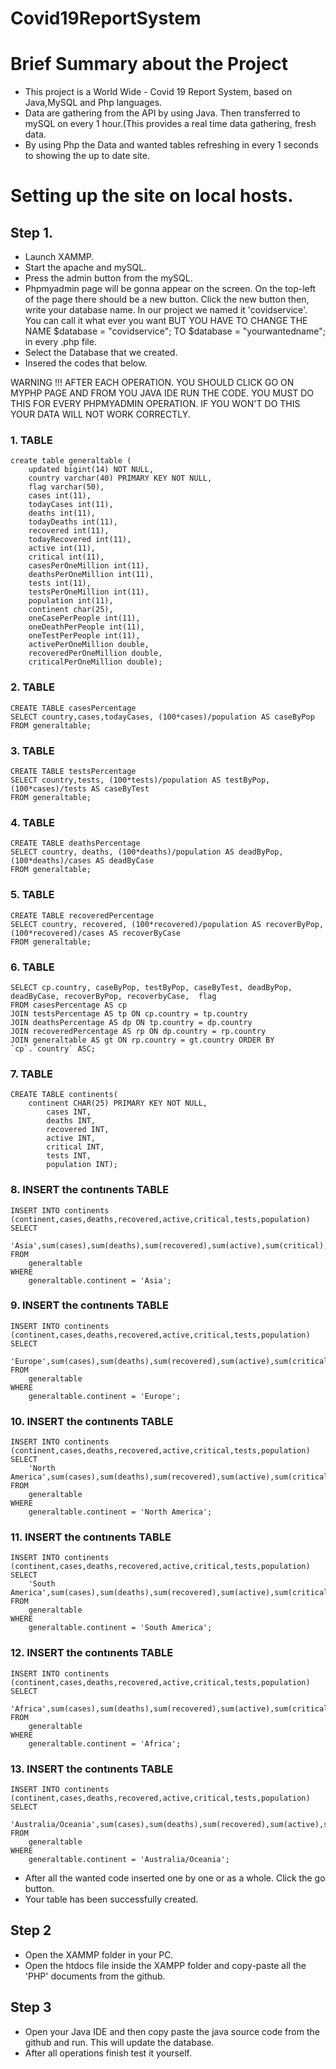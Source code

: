 # Covid19ReportSystem


# Brief Summary about the Project
- This project is a World Wide - Covid 19 Report System, based on Java,MySQL and Php languages.
- Data are gathering from the API by using Java. Then transferred to mySQL on every 1 hour.(This provides a real time data gathering, fresh data. 
- By using Php the Data and wanted tables refreshing in every 1 seconds to showing the up to date site.

# Setting up the site on local hosts.
## Step 1.

- Launch XAMMP.
- Start the apache and mySQL.
- Press the admin button from the mySQL.
- Phpmyadmin page will be gonna appear on the screen. On the top-left of the page there should be a new button. Click the new button then, write your database name. In our project we named it 'covidservice'. You can call it what ever you want BUT YOU HAVE TO CHANGE THE NAME $database = "covidservice"; TO $database = "yourwantedname"; in every .php file.
- Select the Database that we created.
- Insered the codes that below.

WARNING !!!
AFTER EACH OPERATION. YOU SHOULD CLICK GO ON MYPHP PAGE AND FROM YOU JAVA IDE RUN THE CODE. 
YOU MUST DO THIS FOR EVERY PHPMYADMIN OPERATION.
IF YOU WON'T DO THIS YOUR DATA WILL NOT WORK CORRECTLY.
### 1. TABLE
```
create table generaltable (
    updated bigint(14) NOT NULL,
    country varchar(40) PRIMARY KEY NOT NULL,
    flag varchar(50),
    cases int(11),
    todayCases int(11),
    deaths int(11),
    todayDeaths int(11),
    recovered int(11),
    todayRecovered int(11),
    active int(11),
    critical int(11),
    casesPerOneMillion int(11),
    deathsPerOneMillion int(11),
    tests int(11),
    testsPerOneMillion int(11),
    population int(11),
    continent char(25),
    oneCasePerPeople int(11),
    oneDeathPerPeople int(11),
    oneTestPerPeople int(11),
    activePerOneMillion double,
    recoveredPerOneMillion double,
    criticalPerOneMillion double);
```
### 2. TABLE
```
CREATE TABLE casesPercentage
SELECT country,cases,todayCases, (100*cases)/population AS caseByPop
FROM generaltable;
```

### 3. TABLE
```
CREATE TABLE testsPercentage
SELECT country,tests, (100*tests)/population AS testByPop, (100*cases)/tests AS caseByTest
FROM generaltable;
```

### 4. TABLE
```
CREATE TABLE deathsPercentage
SELECT country, deaths, (100*deaths)/population AS deadByPop, (100*deaths)/cases AS deadByCase
FROM generaltable;
```

### 5. TABLE
```
CREATE TABLE recoveredPercentage
SELECT country, recovered, (100*recovered)/population AS recoverByPop, (100*recovered)/cases AS recoverByCase
FROM generaltable;
```
### 6. TABLE
```
SELECT cp.country, caseByPop, testByPop, caseByTest, deadByPop, deadByCase, recoverByPop, recoverbyCase,  flag 
FROM casesPercentage AS cp 
JOIN testsPercentage AS tp ON cp.country = tp.country 
JOIN deathsPercentage AS dp ON tp.country = dp.country 
JOIN recoveredPercentage AS rp ON dp.country = rp.country 
JOIN generaltable AS gt ON rp.country = gt.country ORDER BY `cp`.`country` ASC;
```
### 7. TABLE
```
CREATE TABLE continents(
    continent CHAR(25) PRIMARY KEY NOT NULL,
        cases INT,
        deaths INT,
        recovered INT,
        active INT,
        critical INT,
        tests INT,
        population INT);
```
### 8. INSERT the contınents TABLE
```
INSERT INTO continents (continent,cases,deaths,recovered,active,critical,tests,population)
SELECT 
    'Asia',sum(cases),sum(deaths),sum(recovered),sum(active),sum(critical),sum(tests),sum(population)
FROM
    generaltable
WHERE
    generaltable.continent = 'Asia';
```
### 9. INSERT the contınents TABLE
```
INSERT INTO continents (continent,cases,deaths,recovered,active,critical,tests,population)
SELECT 
    'Europe',sum(cases),sum(deaths),sum(recovered),sum(active),sum(critical),sum(tests),sum(population)
FROM
    generaltable
WHERE
    generaltable.continent = 'Europe';
```
### 10. INSERT the contınents TABLE
```
INSERT INTO continents (continent,cases,deaths,recovered,active,critical,tests,population)
SELECT 
    'North America',sum(cases),sum(deaths),sum(recovered),sum(active),sum(critical),sum(tests),sum(population)
FROM
    generaltable
WHERE
    generaltable.continent = 'North America';
```
### 11. INSERT the contınents TABLE
```
INSERT INTO continents (continent,cases,deaths,recovered,active,critical,tests,population)
SELECT 
    'South America',sum(cases),sum(deaths),sum(recovered),sum(active),sum(critical),sum(tests),sum(population)
FROM
    generaltable
WHERE
    generaltable.continent = 'South America';
```
### 12. INSERT the contınents TABLE
```
INSERT INTO continents (continent,cases,deaths,recovered,active,critical,tests,population)
SELECT 
    'Africa',sum(cases),sum(deaths),sum(recovered),sum(active),sum(critical),sum(tests),sum(population)
FROM
    generaltable
WHERE
    generaltable.continent = 'Africa';
```
### 13. INSERT the contınents TABLE
```
INSERT INTO continents (continent,cases,deaths,recovered,active,critical,tests,population)
SELECT 
    'Australia/Oceania',sum(cases),sum(deaths),sum(recovered),sum(active),sum(critical),sum(tests),sum(population)
FROM
    generaltable
WHERE
    generaltable.continent = 'Australia/Oceania';
```

- After all the wanted code inserted one by one or as a whole. Click the go button.
- Your table has been successfully created.

## Step 2
- Open the XAMMP folder in your PC.
- Open the htdocs file inside the XAMPP folder and copy-paste all the 'PHP' documents from the github.

## Step 3
- Open your Java IDE and then copy paste the java source code from the github and run. This will update the database.
- After all operations finish test it yourself.
